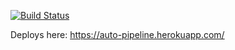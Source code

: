 [![Build Status](https://travis-ci.org/cboozar/automation_practice.svg?branch=master)](https://travis-ci.org/cboozar/automation_practice)

Deploys here: https://auto-pipeline.herokuapp.com/